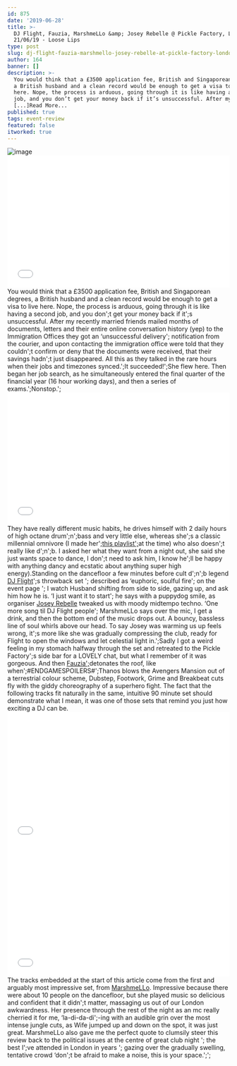 ```yaml
---
id: 875
date: '2019-06-28'
title: >-
  DJ Flight, Fauzia, MarshmeLLo &amp; Josey Rebelle @ Pickle Factory, London,
  21/06/19 - Loose Lips
type: post
slug: dj-flight-fauzia-marshmello-josey-rebelle-at-pickle-factory-london-210619
author: 164
banner: []
description: >-
  You would think that a £3500 application fee, British and Singaporean degrees,
  a British husband and a clean record would be enough to get a visa to live
  here. Nope, the process is arduous, going through it is like having a second
  job, and you don’t get your money back if it’s unsuccessful. After my
  [...]Read More...
published: true
tags: event-review
featured: false
itworked: true
---
```

![image](../undefined)<iframe width='100%' height='300' scrolling='no' frameborder='no' allow='autoplay' src='//www.youtube.com/embed/Eg_gu8qRXF0?wmode=opaque'></iframe>You would think that a £3500 application fee, British and Singaporean degrees, a British husband and a clean record would be enough to get a visa to live here. Nope, the process is arduous, going through it is like having a second job, and you don';t get your money back if it';s unsuccessful. After my recently married friends mailed months of documents, letters and their entire online conversation history (yep) to the Immigration Offices they got an ‘unsuccessful delivery'; notification from the courier, and upon contacting the immigration office were told that they couldn';t confirm or deny that the documents were received, that their savings hadn';t just disappeared. All this as they talked in the rare hours when their jobs and timezones synced.';It succeeded!';She flew here. Then began her job search, as he simultaneously entered the final quarter of the financial year (16 hour working days), and then a series of exams.';Nonstop.';<iframe width='100%' height='300' scrolling='no' frameborder='no' allow='autoplay' src='//www.youtube.com/embed/OJWaTwvGT5s?wmode=opaque'></iframe>They have really different music habits, he drives himself with 2 daily hours of high octane drum';n';bass and very little else, whereas she';s a classic millennial omnivore (I made her';[this playlist';](https://l.facebook.com/l.php?u=https%3A%2F%2Fopen.spotify.com%2Fplaylist%2F3tlkjk34r651ywz5FUn08E%3Ffbclid%3DIwAR0PL1atm2jtia5oDUsglCFTShdrR4Cectfvf74P9eurdXX7VDFV6uSd04E&h=AT2ERDjZP7k6bn_WYD5DSOH_LHe0AfFweZ3Z16zu61E2UGUKUQIzg7IT26CYDsVhMWcH9oVoeHXTccpyGtxCawr6HqrSoEsIRRWFnMY7iLOviggoa9tHXRB4c0S8xYduWCl-fvs9aekFwEhmAGo)at the time) who also doesn';t really like d';n';b. I asked her what they want from a night out, she said she just wants space to dance, I don';t need to ask him, I know he';ll be happy with anything dancy and ecstatic about anything super high energy).Standing on the dancefloor a few minutes before cult d';n';b legend [DJ Flight](https://soundcloud.com/djflight)';s throwback set '; described as ‘euphoric, soulful fire'; on the event page '; I watch Husband shifting from side to side, gazing up, and ask him how he is. ‘I just want it to start'; he says with a puppydog smile, as organiser [Josey Rebelle](https://soundcloud.com/joseyrebelle) tweaked us with moody midtempo techno. ‘One more song til DJ Flight people'; MarshmeLLo says over the mic, I get a drink, and then the bottom end of the music drops out. A bouncy, bassless line of soul whirls above our head. To say Josey was warming us up feels wrong, it';s more like she was gradually compressing the club, ready for Flight to open the windows and let celestial light in.';Sadly I got a weird feeling in my stomach halfway through the set and retreated to the Pickle Factory';s side bar for a LOVELY chat, but what I remember of it was gorgeous. And then [Fauzia';](https://www.nts.live/shows/fauzia)detonates the roof, like when';#ENDGAMESPOILERS#';Thanos blows the Avengers Mansion out of a terrestrial colour scheme, Dubstep, Footwork, Grime and Breakbeat cuts fly with the giddy choreography of a superhero fight. The fact that the following tracks fit naturally in the same, intuitive 90 minute set should demonstrate what I mean, it was one of those sets that remind you just how exciting a DJ can be.<iframe width='100%' height='300' scrolling='no' frameborder='no' allow='autoplay' src='//www.youtube.com/embed/rc85cGTlKLY?wmode=opaque'></iframe><iframe width='100%' height='300' scrolling='no' frameborder='no' allow='autoplay' src='//www.youtube.com/embed/-SNHTqqISGQ?wmode=opaque'></iframe>The tracks embedded at the start of this article come from the first and arguably most impressive set, from [MarshmeLLo](https://www.nts.live/shows/midnight-marauders). Impressive because there were about 10 people on the dancefloor, but she played music so delicious and confident that it didn';t matter, massaging us out of our London awkwardness. Her presence through the rest of the night as an mc really cherried it for me, ‘la-di-da-di';-ing with an audible grin over the most intense jungle cuts, as Wife jumped up and down on the spot, it was just great. MarshmeLLo also gave me the perfect quote to clumsily steer this review back to the political issues at the centre of great club night '; the best I';ve attended in London in years '; gazing over the gradually swelling, tentative crowd ‘don';t be afraid to make a noise, this is your space.';';